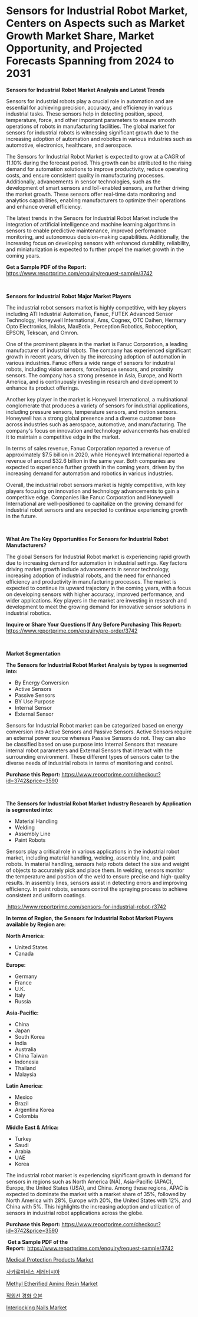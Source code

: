 <p><h1>Sensors for Industrial Robot Market, Centers on Aspects such as Market Growth Market Share, Market Opportunity, and Projected Forecasts Spanning from 2024 to 2031</h1></p><p><strong>Sensors for Industrial Robot Market Analysis and Latest Trends</strong></p>
<p><p>Sensors for industrial robots play a crucial role in automation and are essential for achieving precision, accuracy, and efficiency in various industrial tasks. These sensors help in detecting position, speed, temperature, force, and other important parameters to ensure smooth operations of robots in manufacturing facilities. The global market for sensors for industrial robots is witnessing significant growth due to the increasing adoption of automation and robotics in various industries such as automotive, electronics, healthcare, and aerospace.</p><p>The Sensors for Industrial Robot Market is expected to grow at a CAGR of 11.10% during the forecast period. This growth can be attributed to the rising demand for automation solutions to improve productivity, reduce operating costs, and ensure consistent quality in manufacturing processes. Additionally, advancements in sensor technologies, such as the development of smart sensors and IoT-enabled sensors, are further driving the market growth. These sensors offer real-time data monitoring and analytics capabilities, enabling manufacturers to optimize their operations and enhance overall efficiency.</p><p>The latest trends in the Sensors for Industrial Robot Market include the integration of artificial intelligence and machine learning algorithms in sensors to enable predictive maintenance, improved performance monitoring, and autonomous decision-making capabilities. Additionally, the increasing focus on developing sensors with enhanced durability, reliability, and miniaturization is expected to further propel the market growth in the coming years.</p></p>
<p><strong>Get a Sample PDF of the Report:&nbsp;</strong> <a href="https://www.reportprime.com/enquiry/request-sample/3742">https://www.reportprime.com/enquiry/request-sample/3742</a></p>
<p>&nbsp;</p>
<p><strong>Sensors for Industrial Robot Major Market Players</strong></p>
<p><p>The industrial robot sensors market is highly competitive, with key players including ATI Industrial Automation, Fanuc, FUTEK Advanced Sensor Technology, Honeywell International, Ams, Cognex, OTC Daihen, Hermary Opto Electronics, Inilabs, MaxBotix, Perception Robotics, Roboception, EPSON, Tekscan, and Omron.</p><p>One of the prominent players in the market is Fanuc Corporation, a leading manufacturer of industrial robots. The company has experienced significant growth in recent years, driven by the increasing adoption of automation in various industries. Fanuc offers a wide range of sensors for industrial robots, including vision sensors, force/torque sensors, and proximity sensors. The company has a strong presence in Asia, Europe, and North America, and is continuously investing in research and development to enhance its product offerings.</p><p>Another key player in the market is Honeywell International, a multinational conglomerate that produces a variety of sensors for industrial applications, including pressure sensors, temperature sensors, and motion sensors. Honeywell has a strong global presence and a diverse customer base across industries such as aerospace, automotive, and manufacturing. The company's focus on innovation and technology advancements has enabled it to maintain a competitive edge in the market.</p><p>In terms of sales revenue, Fanuc Corporation reported a revenue of approximately $7.5 billion in 2020, while Honeywell International reported a revenue of around $32.6 billion in the same year. Both companies are expected to experience further growth in the coming years, driven by the increasing demand for automation and robotics in various industries.</p><p>Overall, the industrial robot sensors market is highly competitive, with key players focusing on innovation and technology advancements to gain a competitive edge. Companies like Fanuc Corporation and Honeywell International are well-positioned to capitalize on the growing demand for industrial robot sensors and are expected to continue experiencing growth in the future.</p></p>
<p>&nbsp;</p>
<p><strong>What Are The Key Opportunities For Sensors for Industrial Robot Manufacturers?</strong></p>
<p><p>The global Sensors for Industrial Robot market is experiencing rapid growth due to increasing demand for automation in industrial settings. Key factors driving market growth include advancements in sensor technology, increasing adoption of industrial robots, and the need for enhanced efficiency and productivity in manufacturing processes. The market is expected to continue its upward trajectory in the coming years, with a focus on developing sensors with higher accuracy, improved performance, and wider applications. Key players in the market are investing in research and development to meet the growing demand for innovative sensor solutions in industrial robotics.</p></p>
<p><strong>Inquire or Share Your Questions If Any Before Purchasing This Report:</strong> <a href="https://www.reportprime.com/enquiry/pre-order/3742">https://www.reportprime.com/enquiry/pre-order/3742</a></p>
<p>&nbsp;</p>
<p><strong>Market Segmentation</strong></p>
<p><strong>The Sensors for Industrial Robot Market Analysis by types is segmented into:</strong></p>
<p><ul><li>By Energy Conversion</li><li>Active Sensors</li><li>Passive Sensors</li><li>BY Use Purpose</li><li>Internal Sensor</li><li>External Sensor</li></ul></p>
<p><p>Sensors for Industrial Robot market can be categorized based on energy conversion into Active Sensors and Passive Sensors. Active Sensors require an external power source whereas Passive Sensors do not. They can also be classified based on use purpose into Internal Sensors that measure internal robot parameters and External Sensors that interact with the surrounding environment. These different types of sensors cater to the diverse needs of industrial robots in terms of monitoring and control.</p></p>
<p><strong>Purchase this Report:&nbsp;</strong><a href="https://www.reportprime.com/checkout?id=3742&price=3590">https://www.reportprime.com/checkout?id=3742&price=3590</a></p>
<p>&nbsp;</p>
<p><strong>The Sensors for Industrial Robot Market Industry Research by Application is segmented into:</strong></p>
<p><ul><li>Material Handling</li><li>Welding</li><li>Assembly Line</li><li>Paint Robots</li></ul></p>
<p><p>Sensors play a critical role in various applications in the industrial robot market, including material handling, welding, assembly line, and paint robots. In material handling, sensors help robots detect the size and weight of objects to accurately pick and place them. In welding, sensors monitor the temperature and position of the weld to ensure precise and high-quality results. In assembly lines, sensors assist in detecting errors and improving efficiency. In paint robots, sensors control the spraying process to achieve consistent and uniform coatings.</p></p>
<p><a href="https://www.reportprime.com/sensors-for-industrial-robot-r3742">&nbsp;https://www.reportprime.com/sensors-for-industrial-robot-r3742</a></p>
<p><strong>In terms of Region, the Sensors for Industrial Robot Market Players available by Region are:</strong></p>
<p>
    <p> <strong> North America: </strong>
        <ul>
            <li>United States</li>
            <li>Canada</li>
        </ul>
        </p> 
    <p> <strong> Europe: </strong>
        <ul>
            <li>Germany</li>
            <li>France</li>
            <li>U.K.</li>
            <li>Italy</li>
            <li>Russia</li>
        </ul>
        </p> 
    <p> <strong> Asia-Pacific: </strong>
        <ul>
            <li>China</li>
            <li>Japan</li>
            <li>South Korea</li>
            <li>India</li>
            <li>Australia</li>
            <li>China Taiwan</li>
            <li>Indonesia</li>
            <li>Thailand</li>
            <li>Malaysia</li>
        </ul>
        </p> 
    <p> <strong> Latin America: </strong>
        <ul>
            <li>Mexico</li>
            <li>Brazil</li>
            <li>Argentina Korea</li>
            <li>Colombia</li>
        </ul>
        </p> 
    <p> <strong> Middle East & Africa: </strong>
        <ul>
            <li>Turkey</li>
            <li>Saudi</li>
            <li>Arabia</li>
            <li>UAE</li>
            <li>Korea</li>
        </ul>
    </p>
    </p>
<p><p>The industrial robot market is experiencing significant growth in demand for sensors in regions such as North America (NA), Asia-Pacific (APAC), Europe, the United States (USA), and China. Among these regions, APAC is expected to dominate the market with a market share of 35%, followed by North America with 28%, Europe with 20%, the United States with 12%, and China with 5%. This highlights the increasing adoption and utilization of sensors in industrial robot applications across the globe.</p></p>
<p><strong>Purchase this Report: </strong><a href="https://www.reportprime.com/checkout?id=3742&price=3590">https://www.reportprime.com/checkout?id=3742&price=3590</a></p>
<p>&nbsp;<strong>Get a Sample PDF of the Report:&nbsp;&nbsp;</strong><a href="https://www.reportprime.com/enquiry/request-sample/3742">https://www.reportprime.com/enquiry/request-sample/3742</a></p>
<p><strong></strong></p>
<p><p><a href="https://issuu.com/reportprime-2/docs/medical-protection-products-market-size-2030.pptx">Medical Protection Products Market</a></p><p><a href="https://medium.com/@darterriusjenkin/%EC%82%AC%EC%B9%B4%EB%A1%9C%EB%AF%B8%EC%84%B8%EC%8A%A4-%EC%84%B8%EB%A0%88%EB%B9%84%EC%8B%9C%EC%97%90-%EC%8B%9C%EC%9E%A5-%EA%B7%9C%EB%AA%A8%EB%8A%94-%EC%97%B0%ED%8F%89%EA%B7%A0-%EC%84%B1%EC%9E%A5%EB%A5%A0-14-8-%EB%A1%9C-%EC%84%B1%EC%9E%A5%ED%95%98%EA%B3%A0-%EC%9E%88%EC%9C%BC%EB%A9%B0-%EC%9D%B4-%EB%B3%B4%EA%B3%A0%EC%84%9C%EB%8A%94-%EC%A2%85%EB%A5%98-%EC%9D%91%EC%9A%A9-%EC%84%B1%EC%9E%A5-%EB%B0%8F-2024%EB%85%84%EB%B6%80%ED%84%B0-2031%EB%85%84%EA%B9%8C%EC%A7%80%EC%9D%98-%EC%98%88%EC%B8%A1%EC%9D%84-%EB%B6%84%EC%84%9D%ED%95%98%EA%B3%A0-%EC%9E%88%EC%8A%B5%EB%8B%88%EB%8B%A4-252027e3b2fc">사카로미세스 세레비시아</a></p><p><a href="https://medium.com/@sloanlkins7856/deep-dive-into-the-methyl-etherified-amino-resin-market-itstrends-market-segmentation-and-0eebb7e2f68a">Methyl Etherified Amino Resin Market</a></p><p><a href="https://medium.com/@lolitanader1/2024%EB%85%84%EB%B6%80%ED%84%B0-2031%EB%85%84%EA%B9%8C%EC%A7%80%EC%9D%98-%EA%B8%B0%EA%B0%84-%EB%8F%99%EC%95%88-%EC%A0%81%EC%99%B8%EC%84%A0-%EA%B2%BD%ED%99%94-%EC%98%A4%EB%B8%90-%EC%8B%9C%EC%9E%A5-%EC%97%AD%ED%95%99%EA%B3%BC-%EC%84%B1%EC%9E%A5-%EB%8F%99%EB%A0%A5%EC%9D%84-%EB%B6%84%EC%84%9D%ED%95%98%EA%B3%A0-%EC%98%88%EC%B8%A1%EB%90%9C%EB%8B%A4-2337a4861096">적외선 경화 오븐</a></p><p><a href="https://issuu.com/reportprime-2/docs/interlocking-nails-market-size-2030.pptx">Interlocking Nails Market</a></p></p>